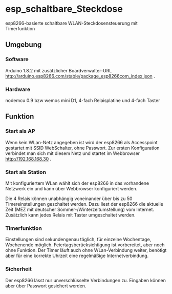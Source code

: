 # esp_schaltbare_Steckdose
esp8266-basierte schaltbare WLAN-Steckdosensteuerung mit Timerfunktion

## Umgebung
### Software
Arduino 1.8.2 mit zusätzlicher Boardverwalter-URL http://arduino.esp8266.com/stable/package_esp8266com_index.json .
### Hardware
nodemcu 0.9 bzw wemos mini D1, 4-fach Relaisplatine und 4-fach Taster

## Funktion
### Start als AP
Wenn kein WLan-Netz angegeben ist wird der esp8266 als Accesspoint gestartet mit SSID WebSchalter, ohne Passwort. Zur ersten Konfiguration verbindet man sich mit diesem Netz und startet im Webbrowser http://192.168.168.30 .
### Start als Station
Mit konfiguriertem WLan wählt sich der esp8266 in das vorhandene Netzwerk ein und kann über Webbrowser konfiguriert werden.

Die 4 Relais können unabhängig voneinander über bis zu 50 Timereinstellungen geschaltet werden. Dazu liest der esp8266 die aktuelle Zeit (MEZ mit deutscher Sommer-/Winterzeitumstellung) vom Internet. Zusätzlich kann jedes Relais mit Taster umgeschaltet werden.

### Timerfunktion
Einstellungen sind sekundengenau täglich, für einzelne Wochentage, Wochenende möglich. Feiertagsberücksichtigung ist vorbereitet, aber noch ohne Funktion. Der Timer läuft auch ohne WLan-Verbindung weiter, benötigt aber für eine korrekte Uhrzeit eine regelmäßige Internetverbindung.

### Sicherheit
Der esp8266 lässt nur unverschlüsselte Verbindungen zu. Eingaben können aber über Passwort gesichert werden.
